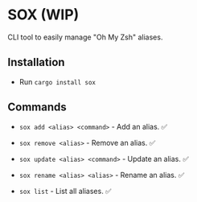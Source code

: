 # SOX (WIP) 
CLI tool to easily manage "Oh My Zsh" aliases. 
## Installation 
 
- Run `cargo install sox` 

## Commands 

- `sox add <alias> <command>` - Add an alias. ✅ 

- `sox remove <alias>` - Remove an alias. ✅ 

- `sox update <alias> <command>` - Update an alias. ✅ 

- `sox rename <alias> <alias>` - Rename an alias. ✅ 

- `sox list` - List all aliases. ✅ 
